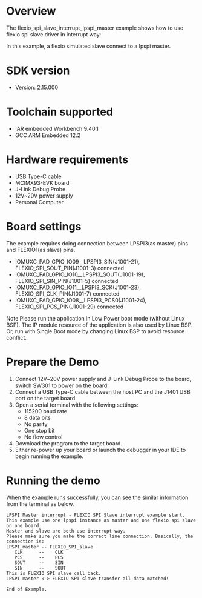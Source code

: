Overview
========
The flexio_spi_slave_interrupt_lpspi_master example shows how to use flexio spi slave driver in interrupt way:

In this example, a flexio simulated slave connect to a lpspi master.



SDK version
===========
- Version: 2.15.000

Toolchain supported
===================
- IAR embedded Workbench  9.40.1
- GCC ARM Embedded  12.2

Hardware requirements
=====================
- USB Type-C cable
- MCIMX93-EVK  board
- J-Link Debug Probe
- 12V~20V power supply
- Personal Computer

Board settings
==============
The example requires doing connection between LPSPI3(as master) pins and FLEXIO1(as slave) pins.
- IOMUXC_PAD_GPIO_IO09__LPSPI3_SIN(J1001-21),  FLEXIO_SPI_SOUT_PIN(J1001-3) connected
- IOMUXC_PAD_GPIO_IO10__LPSPI3_SOUT(J1001-19), FLEXIO_SPI_SIN_PIN(J1001-5) connected
- IOMUXC_PAD_GPIO_IO11__LPSPI3_SCK(J1001-23),  FLEXIO_SPI_CLK_PIN(J1001-7) connected
- IOMUXC_PAD_GPIO_IO08__LPSPI3_PCS0(J1001-24), FLEXIO_SPI_PCS_PIN(J1001-29) connected

Note
Please run the application in Low Power boot mode (without Linux BSP).
The IP module resource of the application is also used by Linux BSP.
Or, run with Single Boot mode by changing Linux BSP to avoid resource
conflict.

Prepare the Demo
================
1.  Connect 12V~20V power supply and J-Link Debug Probe to the board, switch SW301 to power on the board.
2.  Connect a USB Type-C cable between the host PC and the J1401 USB port on the target board.
3.  Open a serial terminal with the following settings:
    - 115200 baud rate
    - 8 data bits
    - No parity
    - One stop bit
    - No flow control
4.  Download the program to the target board.
5.  Either re-power up your board or launch the debugger in your IDE to begin running the example.

Running the demo
================
When the example runs successfully, you can see the similar information from the terminal as below.

~~~~~~~~~~~~~~~~~~~~~
LPSPI Master interrupt - FLEXIO SPI Slave interrupt example start.
This example use one lpspi instance as master and one flexio spi slave on one board.
Master and slave are both use interrupt way.
Please make sure you make the correct line connection. Basically, the connection is:
LPSPI_master -- FLEXIO_SPI_slave
   CLK      --    CLK
   PCS      --    PCS
   SOUT     --    SIN
   SIN      --    SOUT
This is FLEXIO SPI slave call back.
LPSPI master <-> FLEXIO SPI slave transfer all data matched!

End of Example.
~~~~~~~~~~~~~~~~~~~~~
